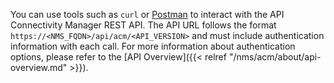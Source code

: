 
You can use tools such as `curl` or [Postman](https://www.postman.com) to interact with the API Connectivity Manager REST API. The API URL follows the format `https://<NMS_FQDN>/api/acm/<API_VERSION>` and must include authentication information with each call. For more information about authentication options, please refer to the [API Overview]({{< relref "/nms/acm/about/api-overview.md" >}}).


<!-- Do not remove. Keep this code at the bottom of the include -->
<!-- DOCS-1003 -->